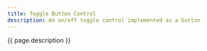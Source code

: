 ```yaml
---
title: Toggle Button Control
description: An on/off toggle control implemented as a button
---
```


{{ page.description }}